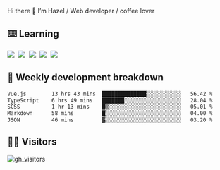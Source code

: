 
Hi there 👋 I’m Hazel / Web developer / coffee lover

## ⌨️ Learning

<samp>
 <a href="https://github.com/vuejs/core"><img src="https://api.iconify.design/logos:vue.svg" /></a>
  <a href="https://github.com/vuejs/core"><img src="https://api.iconify.design/logos:react.svg" /></a>
  <a href="https://github.com/vitejs/vite"><img src="https://api.iconify.design/logos:vitejs.svg" /></a>
  <a href="https://github.com/microsoft/TypeScript"><img src="https://api.iconify.design/logos:typescript-icon.svg" /></a> 
  <a href="https://github.com/unocss/unocss"><img src="https://api.iconify.design/logos:unocss.svg" /></a>
  

</samp>


## 🦀 Weekly development breakdown

<!--START_SECTION:waka-->

```txt
Vue.js        13 hrs 43 mins  ██████████████░░░░░░░░░░░   56.42 %
TypeScript    6 hrs 49 mins   ███████░░░░░░░░░░░░░░░░░░   28.04 %
SCSS          1 hr 13 mins    █▒░░░░░░░░░░░░░░░░░░░░░░░   05.01 %
Markdown      58 mins         █░░░░░░░░░░░░░░░░░░░░░░░░   04.00 %
JSON          46 mins         ▓░░░░░░░░░░░░░░░░░░░░░░░░   03.20 %
```

<!--END_SECTION:waka-->
## 👬🏻 Visitors

![gh_visitors](https://profile-counter.glitch.me/Hazel-Lin/count.svg)

